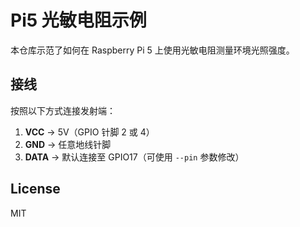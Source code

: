 # Pi5 光敏电阻示例

本仓库示范了如何在 Raspberry Pi 5 上使用光敏电阻测量环境光照强度。

## 接线

按照以下方式连接发射端：

1. **VCC** → 5V（GPIO 针脚 2 或 4）
2. **GND** → 任意地线针脚
3. **DATA** → 默认连接至 GPIO17（可使用 `--pin` 参数修改）

## License

MIT
